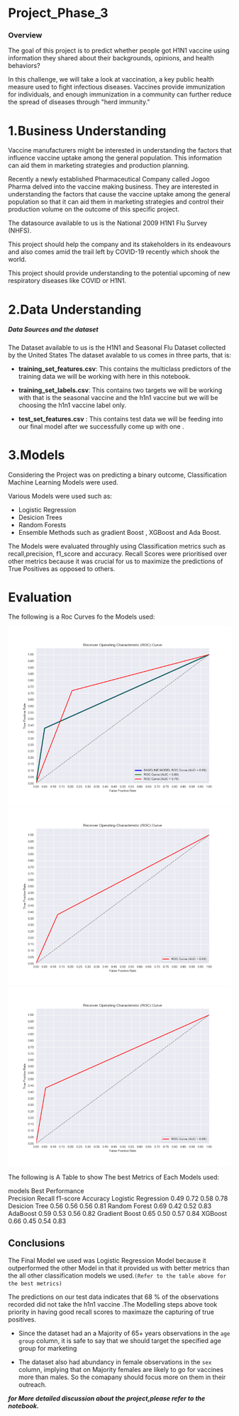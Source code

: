 # Project_Phase_3

### Overview

The goal of this project is to predict whether people got H1N1 vaccine using information they shared about their backgrounds, opinions, and health behaviors?

In this challenge, we will take a look at vaccination, a key public health measure used to fight infectious diseases. Vaccines provide immunization for individuals, and enough immunization in a community can further reduce the spread of diseases through "herd immunity."

# 1.Business Understanding

Vaccine manufacturers might be interested in understanding the factors that influence vaccine uptake among the general population. This information can aid them in marketing strategies and production planning.

Recently a newly established Pharmaceutical Company called Jogoo Pharma delved into the vaccine making business. They are interested in understanding the factors that cause the vaccine uptake among the general population so that it can aid them in marketing strategies and control their production volume on the outcome of this specific project.

The datasource available to us is the National 2009 H1N1 Flu Survey (NHFS).

This project should help the company and its stakeholders in its endeavours and also comes amid the trail left by COVID-19 recently which shook the world.

This project should provide understanding to the potential upcoming of new respiratory diseases like COVID or H1N1.


# 2.Data Understanding

##### Data Sources and the dataset
The Dataset available to us is the H1N1 and Seasonal Flu Dataset collected by the United States 
The dataset avalable to us comes in three parts, that is:
* **training_set_features.csv**: This contains the multiclass predictors of the training data we will be working with here in this notebook.
* **training_set_labels.csv**: This contains two  targets we will be working with that is the seasonal vaccine and the h1n1 vaccine but we will be choosing the h1n1 vaccine label only.

* **test_set_features.csv** : This contains test data we will be feeding into our final model after we successfully come up with one .

# 3.Models
Considering the Project was on predicting a binary outcome, Classification Machine Learning Models were used.

Various Models were used such as:

- Logistic Regression 
- Desicion Trees 
- Random Forests 
- Ensemble Methods such as gradient Boost , XGBoost and Ada Boost.

The Models were evaluated throughly using Classification metrics such as recall,precision, f1_score and accuracy. Recall Scores were prioritised over other metrics because it was crucial for us to maximize the predictions of True Positives as opposed to others.
# Evaluation
The following is a Roc Curves fo the Models used:

![Logistic Regression Models](images/ROC_CURVE_LOGISTIC.png)
![Desicion Trees](./images/roc_curve_dtc.png)
![Random Forests](./images/roc_curve_rf.png)


The following is A Table to show The best Metrics of Each Models used:

models		Best Performance		
Precision	Recall	f1-score	Accuracy
Logistic Regression	0.49	0.72	0.58	0.78
Desicion Tree	0.56	0.56	0.56	0.81
Random Forest	0.69	0.42	0.52	0.83
AdaBoost	0.59	0.53	0.56	0.82
Gradient Boost	0.65	0.50	0.57	0.84
XGBoost	0.66	0.45	0.54	0.83

## Conclusions
The Final Model we used was Logistic Regression Model because it outperformed the other Model in that it provided us with better metrics than the all other classification models we used.`(Refer to the table above for the best metrics)`

The predictions on our test data indicates that 68 % of the observations recorded did not take the h1n1 vaccine .The Modelling steps above took priority in having good recall scores to maximaze the capturing of true positives.

- Since the dataset had an a Majority of 65+ years observations in the `age group` column, it is safe to say that we should target the specified age group for marketing

- The dataset also had abundancy in female observations in the `sex` column, implying that on Majority females are likely to go for vaccines more than males. So the comapany should focus more on them in their outreach.


***for More detailed discussion about the project,please refer to the notebook.***


